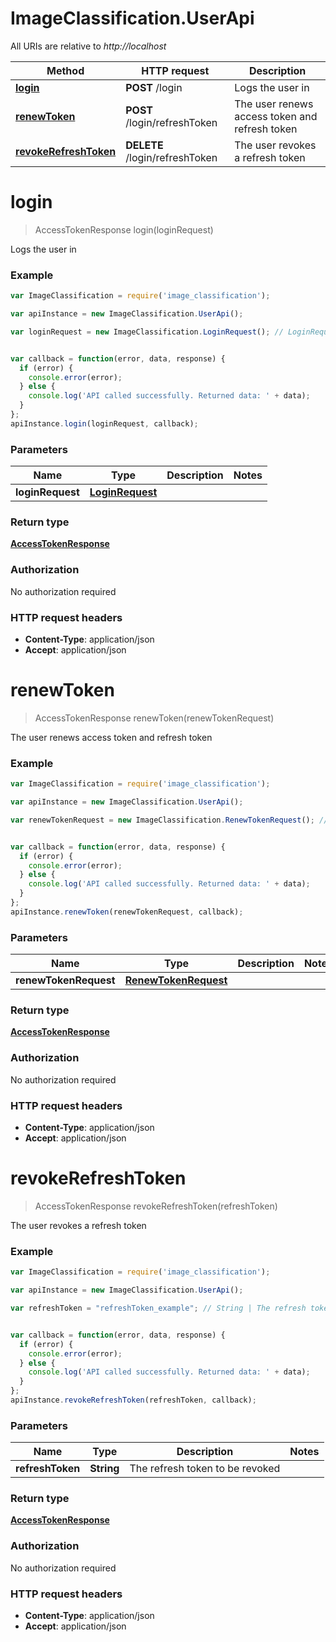 # ImageClassification.UserApi

All URIs are relative to *http://localhost*

Method | HTTP request | Description
------------- | ------------- | -------------
[**login**](UserApi.md#login) | **POST** /login | Logs the user in
[**renewToken**](UserApi.md#renewToken) | **POST** /login/refreshToken | The user renews access token and refresh token
[**revokeRefreshToken**](UserApi.md#revokeRefreshToken) | **DELETE** /login/refreshToken | The user revokes a refresh token


<a name="login"></a>
# **login**
> AccessTokenResponse login(loginRequest)

Logs the user in

### Example
```javascript
var ImageClassification = require('image_classification');

var apiInstance = new ImageClassification.UserApi();

var loginRequest = new ImageClassification.LoginRequest(); // LoginRequest | 


var callback = function(error, data, response) {
  if (error) {
    console.error(error);
  } else {
    console.log('API called successfully. Returned data: ' + data);
  }
};
apiInstance.login(loginRequest, callback);
```

### Parameters

Name | Type | Description  | Notes
------------- | ------------- | ------------- | -------------
 **loginRequest** | [**LoginRequest**](LoginRequest.md)|  | 

### Return type

[**AccessTokenResponse**](AccessTokenResponse.md)

### Authorization

No authorization required

### HTTP request headers

 - **Content-Type**: application/json
 - **Accept**: application/json

<a name="renewToken"></a>
# **renewToken**
> AccessTokenResponse renewToken(renewTokenRequest)

The user renews access token and refresh token

### Example
```javascript
var ImageClassification = require('image_classification');

var apiInstance = new ImageClassification.UserApi();

var renewTokenRequest = new ImageClassification.RenewTokenRequest(); // RenewTokenRequest | 


var callback = function(error, data, response) {
  if (error) {
    console.error(error);
  } else {
    console.log('API called successfully. Returned data: ' + data);
  }
};
apiInstance.renewToken(renewTokenRequest, callback);
```

### Parameters

Name | Type | Description  | Notes
------------- | ------------- | ------------- | -------------
 **renewTokenRequest** | [**RenewTokenRequest**](RenewTokenRequest.md)|  | 

### Return type

[**AccessTokenResponse**](AccessTokenResponse.md)

### Authorization

No authorization required

### HTTP request headers

 - **Content-Type**: application/json
 - **Accept**: application/json

<a name="revokeRefreshToken"></a>
# **revokeRefreshToken**
> AccessTokenResponse revokeRefreshToken(refreshToken)

The user revokes a refresh token

### Example
```javascript
var ImageClassification = require('image_classification');

var apiInstance = new ImageClassification.UserApi();

var refreshToken = "refreshToken_example"; // String | The refresh token to be revoked


var callback = function(error, data, response) {
  if (error) {
    console.error(error);
  } else {
    console.log('API called successfully. Returned data: ' + data);
  }
};
apiInstance.revokeRefreshToken(refreshToken, callback);
```

### Parameters

Name | Type | Description  | Notes
------------- | ------------- | ------------- | -------------
 **refreshToken** | **String**| The refresh token to be revoked | 

### Return type

[**AccessTokenResponse**](AccessTokenResponse.md)

### Authorization

No authorization required

### HTTP request headers

 - **Content-Type**: application/json
 - **Accept**: application/json


